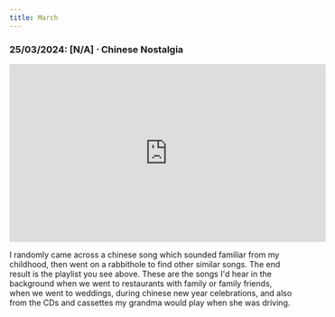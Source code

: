 ```yaml
---
title: March
---
```

### **25/03/2024**: [N/A] ⋅ Chinese Nostalgia
<iframe src="https://www.youtube.com/embed/videoseries?list=PLgfz82QOvvvGX1g7F7aDkvBm5ZvjxT_ES" width="560" height="315" title="A YouTube video" frameborder="0" allowfullscreen></iframe>

I randomly came across a chinese song which sounded familiar
from my childhood, then went on a rabbithole to find other similar songs. The end result is the playlist you see above. These are the songs I'd hear in the background when we went to restaurants with family or family friends, when we went to weddings, during chinese new year celebrations, and also from the CDs and cassettes my grandma would play when she was driving.

